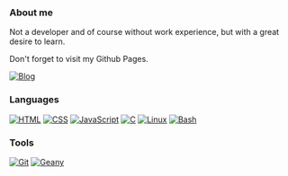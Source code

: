 ### About me
Not a developer and of course without work experience, but with a great desire to learn.

Don't forget to visit my Github Pages.

[![Blog](https://img.shields.io/badge/Iyankdesu.github.io-364f6b?style=for-the-badge)](https://iyankdesu.github.io/)

### Languages     
[![HTML](https://img.shields.io/badge/HTML-FF00FF?style=for-the-badge)](https://html.com/)
[![CSS](https://img.shields.io/badge/CSS-FF00FF?style=for-the-badge)](http://www.css3.com/)
[![JavaScript](https://img.shields.io/badge/JavaScript-FF00FF?style=for-the-badge)](http://www.ecmascript.org/)
[![C](https://img.shields.io/badge/C-FF00FF?style=for-the-badge)](#)
[![Linux](https://img.shields.io/badge/Linux-FF00FF?style=for-the-badge)](https://manjarolinux.org/) 
[![Bash](https://img.shields.io/badge/Bash-FF00FF?style=for-the-badge)](https://www.gnu.org/software/bash/)

### Tools


[![Git](https://img.shields.io/badge/Git-FF00FF?style=for-the-badge)](https://git-scm.com/)
[![Geany](https://img.shields.io/badge/Geany-FF00FF?style=for-the-badge)](https://geany.org/)